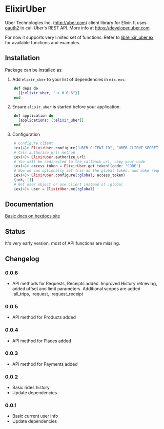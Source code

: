 # ElixirUber

Uber Technologies Inc. (<a href="http://uber.com" target="_blank">http://uber.com</a>) client library for Elixir. It uses <a href="https://github.com/scrogson/oauth2" target="_blank">oauth2</a> to call Uber's REST API.
More info at <a href="https://developer.uber.com" target="_blank">https://developer.uber.com</a>.

For now it supports very limited set of functions. Refer to <a href="https://github.com/maratgaliev/elixir_uber/blob/master/lib/elixir_uber.ex" target="_blank">lib/elixir_uber.ex</a> for available functions and examples.

## Installation

Package can be installed as:

  1. Add `elixir_uber` to your list of dependencies in `mix.exs`:

```elixir
    def deps do
      [{:elixir_uber, "~> 0.0.6"}]
    end
```

  2. Ensure `elixir_uber` is started before your application:

```elixir
    def application do
      [applications: [:elixir_uber]]
    end
```
  3. Configuration
    
```elixir
    # Configure client
    iex(4)> ElixirUber.configure("UBER_CLIENT_ID", "UBER_CLIENT_SECRET", "CALLBACK_URL")
    # Call authorize_url! method
    iex(4)> ElixirUber.authorize_url!
    # You will be redirected to the callback url, copy your code
    iex(4)> access_token = ElixirUber.get_token!(code: "CODE")
    # Now we can optionally set this as the global token, and make requests with it by passing :global instead of a token.
    iex(4)> ElixirUber.configure(:global, access_token)
    {:ok, []}
    # Get user object or use client instead of :global
    iex(4)> user = ElixirUber.me(:global)
```

## Documentation
[Basic docs on hexdocs site](https://hexdocs.pm/elixir_uber/0.0.6/readme.html)

## Status

It's very early version, most of API functions are missing.

## Changelog

### 0.0.6
- API methods for Requests, Receipts added. Improved History retrieving, added offset and limit parameters. Additional scopes are added :all_trips, :request, :request_receipt

### 0.0.5
- API method for Products added

### 0.0.4
- API method for Places added

### 0.0.3
- API method for Payments added

### 0.0.2
- Basic rides history
- Update dependencies

### 0.0.1
- Basic current user info
- Update dependencies
